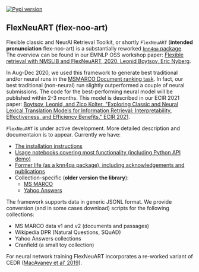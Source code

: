 [![Pypi version](https://img.shields.io/pypi/v/flexneuart.svg)](http://pypi.python.org/pypi/flexneuart)

## FlexNeuART (flex-noo-art)
Flexible classic and NeurAl Retrieval Toolkit, or shortly `FlexNeuART` (**intended pronunciation** flex-noo-art) 
is a substantially reworked [`knn4qa` package](knn4qa.md).  The overview can be found in our EMNLP OSS workshop paper: 
[Flexible retrieval with NMSLIB and FlexNeuART, 2020. Leonid Boytsov, Eric Nyberg](https://arxiv.org/abs/2010.14848).


In Aug-Dec 2020, we used this framework to generate best traditional and/or neural runs 
in the [MSMARCO Document ranking task](https://microsoft.github.io/msmarco/#docranking).
In fact, our best traditional (non-neural) run slightly outperformed a couple of neural submissions.
The code for the best-performing neural model will be published within 2-3 months. This model is described in our ECIR 2021 paper:
[Boytsov, Leonid, and Zico Kolter. "Exploring Classic and Neural Lexical Translation Models for Information Retrieval: Interpretability, Effectiveness, and Efficiency Benefits." ECIR 2021](https://arxiv.org/abs/2102.06815).


`FlexNeuART` is under active development. More detailed description and documentaion is to appear. Currently we have:

* [The installation instructions](INSTALL.md)
* [Usage notebooks covering most functionality (including Python API demo)](scripts/demo/README.md)
* [Former life (as a knn4qa package), including acknowledgements and publications](knn4qa.md)
* Collection-specific (**older version the library**):
   * [MS MARCO](scripts/data_convert/msmarco/README.md)
   * [Yahoo Answers](scripts/data_convert/yahoo_answers/README.md)

The framework supports data in generic JSONL format. We provide conversion (and in some cases download) scripts for the following collections:
* MS MARCO data v1 and v2 (documents and passages)
* Wikipedia DPR (Natural Questions, SQuAD)
* Yahoo Answers collections
* Cranfield (a small toy collection)


For neural network training FlexNeuART incorporates
a re-worked variant of CEDR ([MacAvaney et al' 2019](https://github.com/Georgetown-IR-Lab/cedr)).



